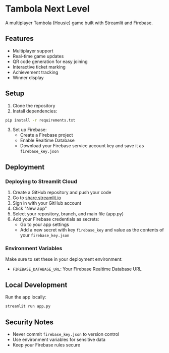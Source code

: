 # Tambola Next Level

A multiplayer Tambola (Housie) game built with Streamlit and Firebase.

## Features
- Multiplayer support
- Real-time game updates
- QR code generation for easy joining
- Interactive ticket marking
- Achievement tracking
- Winner display

## Setup

1. Clone the repository
2. Install dependencies:
```bash
pip install -r requirements.txt
```

3. Set up Firebase:
   - Create a Firebase project
   - Enable Realtime Database
   - Download your Firebase service account key and save it as `firebase_key.json`

## Deployment

### Deploying to Streamlit Cloud

1. Create a GitHub repository and push your code
2. Go to [share.streamlit.io](https://share.streamlit.io)
3. Sign in with your GitHub account
4. Click "New app"
5. Select your repository, branch, and main file (app.py)
6. Add your Firebase credentials as secrets:
   - Go to your app settings
   - Add a new secret with key `firebase_key` and value as the contents of your `firebase_key.json`

### Environment Variables
Make sure to set these in your deployment environment:
- `FIREBASE_DATABASE_URL`: Your Firebase Realtime Database URL

## Local Development

Run the app locally:
```bash
streamlit run app.py
```

## Security Notes
- Never commit `firebase_key.json` to version control
- Use environment variables for sensitive data
- Keep your Firebase rules secure 